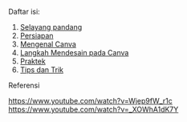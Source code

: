 Daftar isi:
1. [Selayang pandang](1-selayang-pandang)
2. [Persiapan](2-persiapan)
3. [Mengenal Canva](3-mengenal-canva)
4. [Langkah Mendesain pada Canva](4-langkah-mendesain)
5. [Praktek](5-praktek)
6. [Tips dan Trik](6-tips-dan-trik)
   
Referensi

https://www.youtube.com/watch?v=Wjep9fW_r1c
https://www.youtube.com/watch?v=_XOWhA1dK7Y